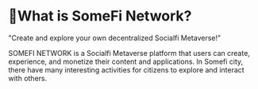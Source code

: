 # What is SomeFi Network?



"Create and explore your own decentralized Socialfi Metaverse!”​

SOMEFI NETWORK is a Socialfi Metaverse platform that users can create, experience, and monetize their content and applications. In Somefi city, there have many interesting activities for citizens to explore and interact with others. ​

​\
​
